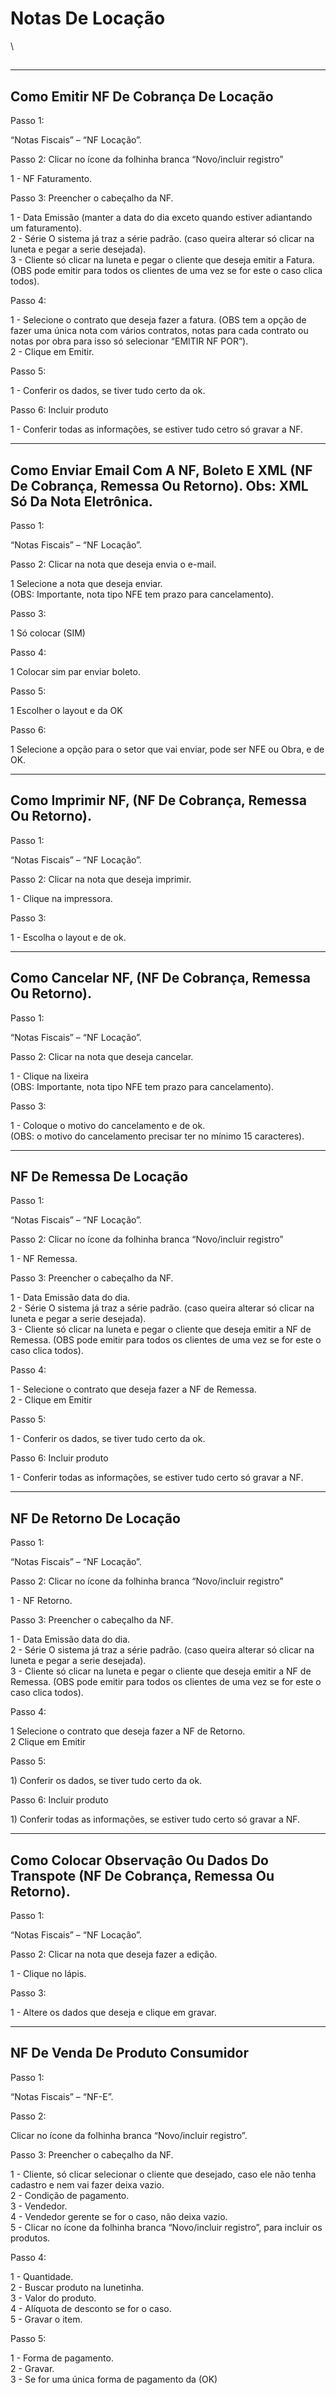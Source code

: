 # Notas De Locação

\


##

***

## Como Emitir NF De Cobrança De Locação

Passo 1:

“Notas Fiscais” – “NF Locação”.

Passo 2: Clicar no ícone da folhinha branca “Novo/incluir registro”

1 - NF Faturamento.

Passo 3: Preencher o cabeçalho da NF.

1 - Data Emissão (manter a data do dia exceto quando estiver adiantando um faturamento).\
2 - Série O sistema já traz a série padrão. (caso queira alterar só clicar na luneta e pegar a serie desejada).\
3 - Cliente só clicar na luneta e pegar o cliente que deseja emitir a Fatura. (OBS pode emitir para todos os clientes de uma vez se for este o caso clica todos).

Passo 4:

1 - Selecione o contrato que deseja fazer a fatura. (OBS tem a opção de fazer uma única nota com vários contratos, notas para cada contrato ou notas por obra para isso só selecionar “EMITIR NF POR”).\
2 - Clique em Emitir.

Passo 5:

1 - Conferir os dados, se tiver tudo certo da ok.

Passo 6: Incluir produto

1 - Conferir todas as informações, se estiver tudo cetro só gravar a NF.

***

## Como Enviar Email Com A NF, Boleto E XML (NF De Cobrança, Remessa Ou Retorno). Obs: XML Só Da Nota Eletrônica.

Passo 1:

“Notas Fiscais” – “NF Locação”.

Passo 2: Clicar na nota que deseja envia o e-mail.

1 Selecione a nota que deseja enviar.\
(OBS: Importante, nota tipo NFE tem prazo para cancelamento).

Passo 3:

1 Só colocar (SIM)

Passo 4:

1 Colocar sim par enviar boleto.

Passo 5:

1 Escolher o layout e da OK

Passo 6:

1 Selecione a opção para o setor que vai enviar, pode ser NFE ou Obra, e de OK.

***

## Como Imprimir NF, (NF De Cobrança, Remessa Ou Retorno).

Passo 1:

“Notas Fiscais” – “NF Locação”.

Passo 2: Clicar na nota que deseja imprimir.

1 - Clique na impressora.

Passo 3:

1 - Escolha o layout e de ok.

***

## Como Cancelar NF, (NF De Cobrança, Remessa Ou Retorno).

Passo 1:

“Notas Fiscais” – “NF Locação”.

Passo 2: Clicar na nota que deseja cancelar.

1 - Clique na lixeira\
(OBS: Importante, nota tipo NFE tem prazo para cancelamento).

Passo 3:

1 - Coloque o motivo do cancelamento e de ok.\
(OBS: o motivo do cancelamento precisar ter no mínimo 15 caracteres).

***

## NF De Remessa De Locação

Passo 1:

“Notas Fiscais” – “NF Locação”.

Passo 2: Clicar no ícone da folhinha branca “Novo/incluir registro”

1 - NF Remessa.

Passo 3: Preencher o cabeçalho da NF.

1 - Data Emissão data do dia.\
2 - Série O sistema já traz a série padrão. (caso queira alterar só clicar na luneta e pegar a serie desejada).\
3 - Cliente só clicar na luneta e pegar o cliente que deseja emitir a NF de Remessa. (OBS pode emitir para todos os clientes de uma vez se for este o caso clica todos).

Passo 4:

1 - Selecione o contrato que deseja fazer a NF de Remessa.\
2 - Clique em Emitir

Passo 5:

1 - Conferir os dados, se tiver tudo certo da ok.

Passo 6: Incluir produto

1 - Conferir todas as informações, se estiver tudo certo só gravar a NF.

***

## NF De Retorno De Locação

Passo 1:

“Notas Fiscais” – “NF Locação”.

Passo 2: Clicar no ícone da folhinha branca “Novo/incluir registro”

1 - NF Retorno.

Passo 3: Preencher o cabeçalho da NF.

1 - Data Emissão data do dia.\
2 - Série O sistema já traz a série padrão. (caso queira alterar só clicar na luneta e pegar a serie desejada).\
3 - Cliente só clicar na luneta e pegar o cliente que deseja emitir a NF de Remessa. (OBS pode emitir para todos os clientes de uma vez se for este o caso clica todos).

Passo 4:

1 Selecione o contrato que deseja fazer a NF de Retorno.\
2 Clique em Emitir

Passo 5:

1\) Conferir os dados, se tiver tudo certo da ok.

Passo 6: Incluir produto

1\) Conferir todas as informações, se estiver tudo certo só gravar a NF.

***

## Como Colocar Observaçâo Ou Dados Do Transpote (NF De Cobrança, Remessa Ou Retorno).

Passo 1:

“Notas Fiscais” – “NF Locação”.

Passo 2: Clicar na nota que deseja fazer a edição.

1 - Clique no lápis.

Passo 3:

1 - Altere os dados que deseja e clique em gravar.

***

## NF De Venda De Produto Consumidor

Passo 1:

“Notas Fiscais” – “NF-E”.

Passo 2:

Clicar no ícone da folhinha branca “Novo/incluir registro”.

Passo 3: Preencher o cabeçalho da NF.

1 - Cliente, só clicar selecionar o cliente que desejado, caso ele não tenha cadastro e nem vai fazer deixa vazio.\
2 - Condição de pagamento.\
3 - Vendedor.\
4 - Vendedor gerente se for o caso, não deixa vazio.\
5 - Clicar no ícone da folhinha branca “Novo/incluir registro”, para incluir os produtos.

Passo 4:

1 - Quantidade.\
2 - Buscar produto na lunetinha.\
3 - Valor do produto.\
4 - Alíquota de desconto se for o caso.\
5 - Gravar o item.

Passo 5:

1 - Forma de pagamento.\
2 - Gravar.\
3 - Se for uma única forma de pagamento da (OK)

